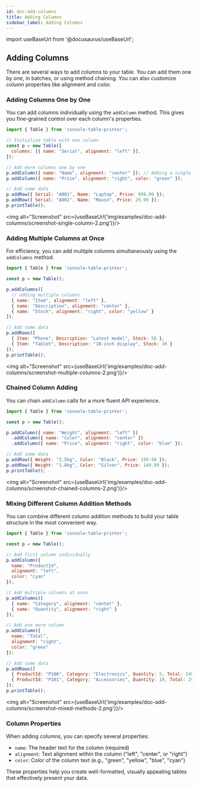 ```yaml
---
id: doc-add-columns
title: Adding Columns
sidebar_label: Adding Columns
---
```


import useBaseUrl from '@docusaurus/useBaseUrl';

## Adding Columns

There are several ways to add columns to your table. You can add them one by one, in batches, or using method chaining. You can also customize column properties like alignment and color.

### Adding Columns One by One

You can add columns individually using the `addColumn` method. This gives you fine-grained control over each column's properties.

```javascript
import { Table } from 'console-table-printer';

// Initialize table with one column
const p = new Table({
  columns: [{ name: "Serial", alignment: "left" }],
});

// Add more columns one by one
p.addColumn({ name: "Name", alignment: "center" }); // Adding a single column
p.addColumn({ name: "Price", alignment: "right", color: "green" });

// Add some data
p.addRow({ Serial: "A001", Name: "Laptop", Price: 999.99 });
p.addRow({ Serial: "A002", Name: "Mouse", Price: 29.99 });
p.printTable();
```

<img alt="Screenshot" src={useBaseUrl('img/examples/doc-add-columns/screenshot-single-column-2.png')}/>

### Adding Multiple Columns at Once

For efficiency, you can add multiple columns simultaneously using the `addColumns` method.

```javascript
import { Table } from 'console-table-printer';

const p = new Table();

p.addColumns([
  // adding multiple columns
  { name: "Item", alignment: "left" },
  { name: "Description", alignment: "center" },
  { name: "Stock", alignment: "right", color: "yellow" }
]);

// Add some data
p.addRows([
  { Item: "Phone", Description: "Latest model", Stock: 50 },
  { Item: "Tablet", Description: "10-inch display", Stock: 30 }
]);
p.printTable();
```

<img alt="Screenshot" src={useBaseUrl('img/examples/doc-add-columns/screenshot-multiple-columns-2.png')}/>

### Chained Column Adding

You can chain `addColumn` calls for a more fluent API experience.

```javascript
import { Table } from 'console-table-printer';

const p = new Table();

p.addColumn({ name: "Weight", alignment: "left" })
  .addColumn({ name: "Color", alignment: "center" })
  .addColumn({ name: "Price", alignment: "right", color: "blue" });

// Add some data
p.addRow({ Weight: "2.5kg", Color: "Black", Price: 199.99 });
p.addRow({ Weight: "1.8kg", Color: "Silver", Price: 149.99 });
p.printTable();
```

<img alt="Screenshot" src={useBaseUrl('img/examples/doc-add-columns/screenshot-chained-columns-2.png')}/>

### Mixing Different Column Addition Methods

You can combine different column addition methods to build your table structure in the most convenient way.

```javascript
import { Table } from 'console-table-printer';

const p = new Table();

// Add first column individually
p.addColumn({ 
  name: "ProductId", 
  alignment: "left",
  color: "cyan"
});

// Add multiple columns at once
p.addColumns([
  { name: "Category", alignment: "center" },
  { name: "Quantity", alignment: "right" }
]);

// Add one more column
p.addColumn({ 
  name: "Total", 
  alignment: "right",
  color: "green"
});

// Add some data
p.addRows([
  { ProductId: "P100", Category: "Electronics", Quantity: 5, Total: 2499.95 },
  { ProductId: "P101", Category: "Accessories", Quantity: 10, Total: 299.90 }
]);
p.printTable();
```

<img alt="Screenshot" src={useBaseUrl('img/examples/doc-add-columns/screenshot-mixed-methods-2.png')}/>

### Column Properties

When adding columns, you can specify several properties:

- `name`: The header text for the column (required)
- `alignment`: Text alignment within the column ("left", "center", or "right")
- `color`: Color of the column text (e.g., "green", "yellow", "blue", "cyan")

These properties help you create well-formatted, visually appealing tables that effectively present your data. 